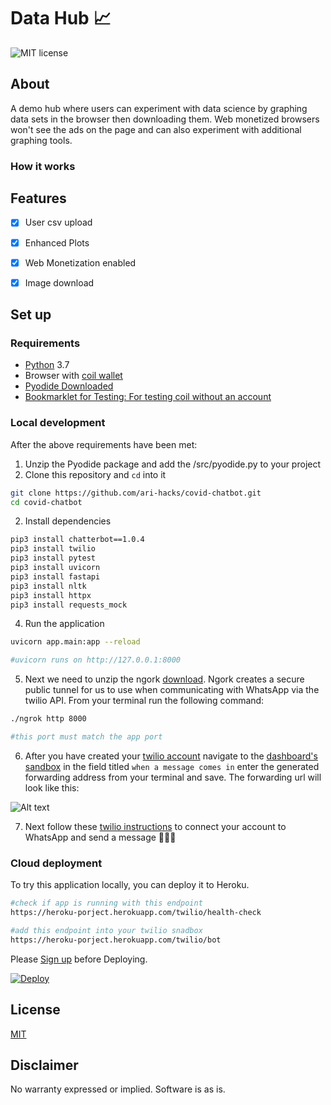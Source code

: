 # Data Hub 📈

![MIT license](https://img.shields.io/badge/License-MIT-blue.svg)


## About

A demo hub where users can experiment with data science by graphing data sets in the browser then downloading them. Web monetized browsers won't see the ads on the page and can also experiment with additional graphing tools.

### How it works

<!-- Users can browse projects or create their own. After viewing a certain amount not all entries show up. When the browser in enabled with web monetization all experiments are visible.  -->


## Features

- [x] User csv upload 
- [x] Enhanced Plots 
- [x] Web Monetization enabled 
- [x] Image download 


## Set up

### Requirements

- [Python](https://www.python.org/) 3.7
- Browser with [coil wallet](https://chrome.google.com/webstore/detail/coil/locbifcbeldmnphbgkdigjmkbfkhbnca?hl=en) 
- [Pyodide Downloaded](https://github.com/iodide-project/pyodide/releases)
- [Bookmarklet for Testing: For testing coil without an account](https://testwebmonetization.com/)
  


### Local development

After the above requirements have been met:

1. Unzip the Pyodide package and add the /src/pyodide.py to your project  
2.  Clone this repository and `cd` into it

```bash
git clone https://github.com/ari-hacks/covid-chatbot.git
cd covid-chatbot
```

2. Install dependencies

```bash
pip3 install chatterbot==1.0.4
pip3 install twilio 
pip3 install pytest 
pip3 install uvicorn    
pip3 install fastapi  
pip3 install nltk   
pip3 install httpx
pip3 install requests_mock         
```

4. Run the application

```bash
uvicorn app.main:app --reload 

#uvicorn runs on http://127.0.0.1:8000    
```

5. Next we need to unzip the ngork [download](https://ngrok.com/download). Ngork creates a secure public tunnel for us to use when communicating with WhatsApp via the twilio API. From your terminal run the following command: 

```bash
./ngrok http 8000

#this port must match the app port
```
6. After you have created your [twilio account](https://www.twilio.com/whatsapp) navigate to the [dashboard's sandbox](https://www.twilio.com/console/sms/whatsapp/sandbox) in the field titled ` when a message comes in ` enter the generated forwarding address from your terminal and save. The forwarding url will look like this: 

![Alt text](/ngork_ex.png?raw=true "Demo")

7. Next follow these [ twilio instructions](https://www.twilio.com/console/sms/whatsapp/learn) to connect your account to WhatsApp and send a message 🎉🎉🎉


### Cloud deployment

To try this application locally, you can deploy it to Heroku. 

```bash 
#check if app is running with this endpoint 
https://heroku-porject.herokuapp.com/twilio/health-check

#add this endpoint into your twilio snadbox
https://heroku-porject.herokuapp.com/twilio/bot
```


Please [Sign up](https://www.heroku.com/)  before Deploying. 

 [![Deploy](https://www.herokucdn.com/deploy/button.svg)](https://heroku.com/deploy)                                               


## License

[MIT](http://www.opensource.org/licenses/mit-license.html)

## Disclaimer

No warranty expressed or implied. Software is as is.